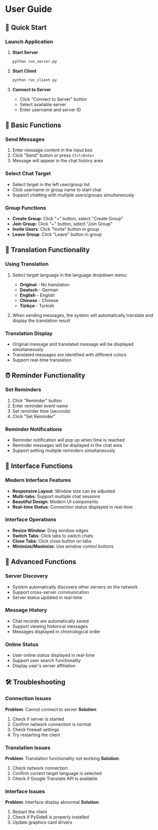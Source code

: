 # User Guide

## 🚀 Quick Start

### Launch Application
1. **Start Server**
   ```bash
   python run_server.py
   ```

2. **Start Client**
   ```bash
   python run_client.py
   ```

3. **Connect to Server**
   - Click "Connect to Server" button
   - Select available server
   - Enter username and server ID

## 💬 Basic Functions

### Send Messages
1. Enter message content in the input box
2. Click "Send" button or press `Ctrl+Enter`
3. Message will appear in the chat history area

### Select Chat Target
- Select target in the left user/group list
- Click username or group name to start chat
- Support chatting with multiple users/groups simultaneously

### Group Functions
- **Create Group**: Click "+" button, select "Create Group"
- **Join Group**: Click "+" button, select "Join Group"
- **Invite Users**: Click "Invite" button in group
- **Leave Group**: Click "Leave" button in group

## 🔄 Translation Functionality

### Using Translation
1. Select target language in the language dropdown menu:
   - **Original** - No translation
   - **Deutsch** - German
   - **English** - English
   - **Chinese** - Chinese
   - **Türkçe** - Turkish

2. When sending messages, the system will automatically translate and display the translation result

### Translation Display
- Original message and translated message will be displayed simultaneously
- Translated messages are identified with different colors
- Support real-time translation

## ⏰ Reminder Functionality

### Set Reminders
1. Click "Reminder" button
2. Enter reminder event name
3. Set reminder time (seconds)
4. Click "Set Reminder"

### Reminder Notifications
- Reminder notification will pop up when time is reached
- Reminder messages will be displayed in the chat area
- Support setting multiple reminders simultaneously

## 🎨 Interface Functions

### Modern Interface Features
- **Responsive Layout**: Window size can be adjusted
- **Multi-tabs**: Support multiple chat sessions
- **Beautiful Design**: Modern UI components
- **Real-time Status**: Connection status displayed in real-time

### Interface Operations
- **Resize Window**: Drag window edges
- **Switch Tabs**: Click tabs to switch chats
- **Close Tabs**: Click close button on tabs
- **Minimize/Maximize**: Use window control buttons

## 🔧 Advanced Functions

### Server Discovery
- System automatically discovers other servers on the network
- Support cross-server communication
- Server status updated in real-time

### Message History
- Chat records are automatically saved
- Support viewing historical messages
- Messages displayed in chronological order

### Online Status
- User online status displayed in real-time
- Support user search functionality
- Display user's server affiliation

## 🛠️ Troubleshooting

### Connection Issues
**Problem**: Cannot connect to server
**Solution**:
1. Check if server is started
2. Confirm network connection is normal
3. Check firewall settings
4. Try restarting the client

### Translation Issues
**Problem**: Translation functionality not working
**Solution**:
1. Check network connection
2. Confirm correct target language is selected
3. Check if Google Translate API is available

### Interface Issues
**Problem**: Interface display abnormal
**Solution**:
1. Restart the client
2. Check if PySide6 is properly installed
3. Update graphics card drivers